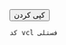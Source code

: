 <div>
  <button class="btn" onclick="copyToClipboard()">کپی کردن</button>
</div>
<pre><code>کد vcl فستلی</code></pre>

<script>
  function copyToClipboard() {
    const el = document.createElement('textarea');
    el.value = 'کد vcl فستلی';
    document.body.appendChild(el);
    el.select();
    document.execCommand('copy');
    document.body.removeChild(el);
    alert('متن کپی شد!');
  }
</script>
